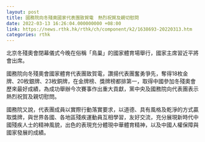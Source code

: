 ```yaml
---
layout: post
title: 國務院向冬殘奧國家代表團致賀電　熱烈祝賀及親切慰問
date: 2022-03-13 16:26:04.000000000 +08:00
link: https://news.rthk.hk/rthk/ch/component/k2/1638693-20220313.htm
categories: rthk
---
```


北京冬殘奧會閉幕儀式今晚在俗稱「鳥巢」的國家體育場舉行，國家主席習近平將會出席。

國務院向冬殘奧會國家體育代表團致賀電，讚揚代表團奮勇爭先，奪得18枚金牌、20枚銀牌、23枚銅牌，在金牌榜、獎牌榜都排第一，取得中國參加冬殘奧會歷來最好成績，為成功舉辦今次賽事作出重大貢獻，黨中央及國務院向代表團表示熱烈祝賀及親切慰問。

國務院又說，代表團成員以實際行動落實要求，以道德、具有風格及乾淨的方式贏取獎牌，與世界各國、各地區殘疾運動員互相學習，友好交流，充分展現新時代中國殘疾人士的精神風貌，出色的表現充分體現中華體育精神，以及中國人權保障與國家發展的成績。
